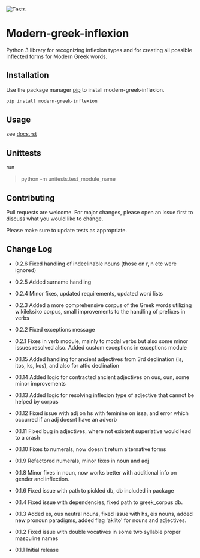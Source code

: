 ![Tests](https://github.com/PicusZeus/modern-greek-inflexion/actions/workflows/tests.yml/badge.svg)
 

# Modern-greek-inflexion

Python 3 library for recognizing inflexion types and for creating all possible inflected forms for Modern Greek words.

## Installation

Use the package manager [pip](https://pip.pypa.io/en/stable/) to install modern-greek-inflexion.

```bash
pip install modern-greek-inflexion
```

## Usage

see [docs.rst](https://github.com/PicusZeus/modern_greek_inflexion/blob/master/docs.rst)

## Unittests
run 
>python -m unitests.test_module_name

## Contributing
Pull requests are welcome. For major changes, please open an issue first to discuss what you would like to change.

Please make sure to update tests as appropriate.

## Change Log
 * 0.2.6 Fixed handling of indeclinable nouns (those on r, n etc were ignored)
 * 0.2.5 Added surname handling
 * 0.2.4 Minor fixes, updated requirements, updated word lists
 * 0.2.3 Added a more comprehensive corpus of the Greek words utilizing wikileksiko corpus, small improvements to the handling of prefixes in verbs
 * 0.2.2 Fixed exceptions message
 * 0.2.1 Fixes in verb module, mainly to modal verbs but also some minor issues resolved also. Added custom exceptions in exceptions module

 * 0.1.15 Added handling for ancient adjectives from 3rd declination (is, itos, ks, kos), and also for attic declination
 * 0.1.14 Added logic for contracted ancient adjectives on ous, oun, some minor improvements
 * 0.1.13 Added logic for resolving inflexion type of adjective that cannot be helped by corpus
 * 0.1.12 Fixed issue with adj on hs with feminine on issa, and error which occurred if an adj doesnt have an adverb
 * 0.1.11 Fixed bug in adjectives, where not existent superlative would lead to a crash
 * 0.1.10 Fixes to numerals, now doesn't return alternative forms
 * 0.1.9 Refactored numerals, minor fixes in noun and adj
 * 0.1.8 Minor fixes in noun, now works better with additional info on gender and inflection.
 * 0.1.6 Fixed issue with path to pickled db, db included in package
 * 0.1.4 Fixed issue with dependencies, fixed path to greek_corpus db.
 * 0.1.3 Added es, ous neutral nouns, fixed issue with hs, eis nouns, added new pronoun paradigms, added flag 'aklito' for nouns and adjectives.
 * 0.1.2 Fixed issue with double vocatives in some two syllable proper masculine names
 * 0.1.1 Initial release

